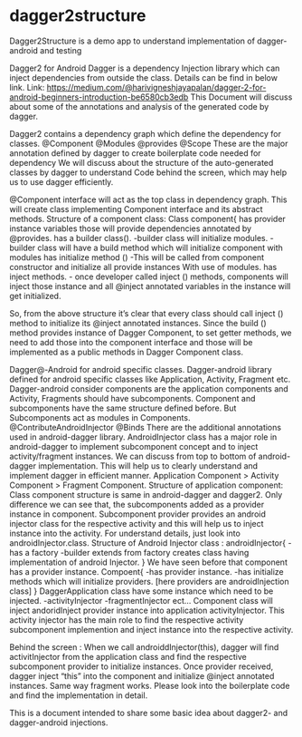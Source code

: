 # dagger2structure
Dagger2Structure is a demo app to understand implementation of dagger-android and testing

Dagger2 for Android
Dagger is a dependency Injection library which can inject dependencies from outside the class.
Details can be find in below link.
Link: https://medium.com/@harivigneshjayapalan/dagger-2-for-android-beginners-introduction-be6580cb3edb
This Document will discuss about some of the annotations and analysis of the generated code by dagger.

Dagger2 contains a dependency graph which define the dependency for classes.
@Component
@Modules
@provides
@Scope
These are the major annotation defined by dagger to create boilerplate code needed for dependency 
We will discuss about the structure of the auto-generated classes by dagger to understand 
Code behind the screen, which may help us to use dagger efficiently.

@Component interface will act as the top class in dependency graph. This will create class implementing Component interface and its abstract methods.
Structure of a component class:
Class component{
has provider instance variables those will provide dependencies annotated by @provides.
has a builder class().
	-builder class will initialize modules. 
	-builder class will have a build method which will initialize component with modules 
has initialize method ()
	-This will be called from component constructor and initialize all provide instances
	 With use of modules.
has inject methods.
	- once developer called inject () methods, components will inject those instance and all 
	 @inject annotated variables in the instance will get initialized.

So, from the above structure it’s clear that every class should call inject () method to initialize its @inject annotated instances. 
Since the build () method provides instance of Dagger Component, to set getter methods, we need to add those into the component interface and those will be implemented as a public methods in Dagger Component class.

Dagger@-Android for android specific classes.
Dagger-android library defined for android specific classes like Application, Activity, Fragment etc. Dagger-android consider components are the application components and Activity, Fragments should have subcomponents. Component and subcomponents have the same structure defined before. But Subcomponents act as modules in Components.
@ContributeAndroidInjector
@Binds
There are the  additional annotations used in android-dagger library.
AndroidInjector class has a major role in android-dagger to implement subcomponent concept and to inject activity/fragment instances.
We can discuss from top to bottom of android-dagger implementation. This will help us to clearly understand and implement dagger in efficient manner. 
Application Component > Activity Component > Fragment Component.
Structure of application component:
Class component structure is same in  android-dagger and dagger2.
Only difference we can see that, the subcomponents added as a provider instance in component. 
Subcomponent provider provides an android injector class for the respective activity and this will help us to inject instance into the activity.
For understand details, just look into androidInjector.class. 
Structure of Android Injector class :
androidInjector{
-has a factory 
-builder extends from factory creates class having implementation of android Injector. 
}
We have seen before that component has a provider instance.
Compoent{
-has provider instance.
-has initialize methods which will initialize providers. [here providers are androidInjection class]
}
DaggerApplication class have some instance which need to be injected. 
-activityInjector
-fragmentInjector ect…
Component class will inject andoridInject provider instance into application activityInjector. 
This activity injector has the main role to find the respective activity subcomponent implemention and inject instance into the respective activity.

Behind the screen :
When we call androiddInjector(this), dagger will find activitInjector from the application class and find the respective subcomponent  provider to initialize instances. Once provider received, dagger inject “this” into the component and initialize @inject annotated instances.
Same way fragment works. Please look into the boilerplate code and find the implementation in detail.

This is a document intended to share some basic idea about dagger2- and dagger-android injections. 
